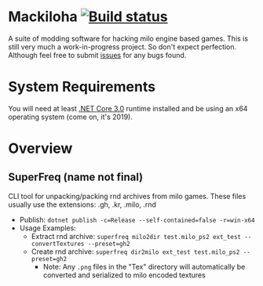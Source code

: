# Mackiloha [![Build status](https://ci.appveyor.com/api/projects/status/toda9bnsi5ur1k4b/branch/master?svg=true)](https://ci.appveyor.com/project/PikminGuts92/mackiloha/branch/master)
A suite of modding software for hacking milo engine based games. This is still very much a work-in-progress project. So don't expect perfection. Although feel free to submit [issues](https://github.com/PikminGuts92/Mackiloha/issues) for any bugs found.

# System Requirements
You will need at least [.NET Core 3.0](https://dotnet.microsoft.com/download/dotnet-core/3.0) runtime installed and be using an x64 operating system (come on, it's 2019).

# Overview
## SuperFreq (name not final)
CLI tool for unpacking/packing rnd archives from milo games. These files usually use the extensions: .gh, .kr, .milo, .rnd

- Publish: `dotnet publish -c=Release --self-contained=false -r=win-x64`
- Usage Examples:
  - Extract rnd archive: `superfreq milo2dir test.milo_ps2 ext_test --convertTextures --preset=gh2`
  - Create rnd archive: `superfreq dir2milo ext_test test.milo_ps2 --preset=gh2`
    - Note: Any `.png` files in the "Tex" directory will automatically be converted and serialized to milo encoded textures
